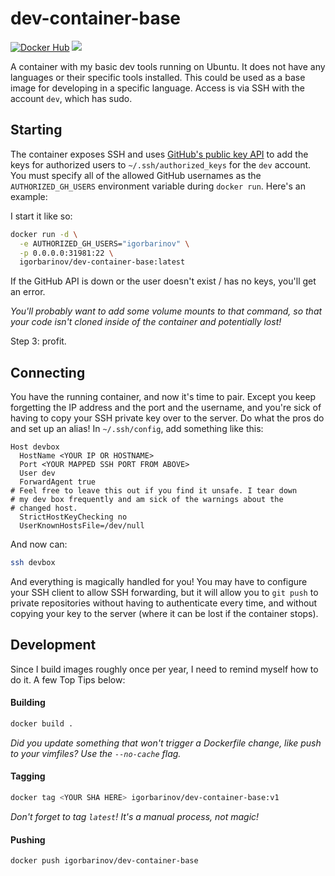 # dev-container-base

[![Docker Hub](https://img.shields.io/badge/docker-ready-blue.svg)](https://registry.hub.docker.com/u/igorbarinov/dev-container-base/)
[![](https://badge.imagelayers.io/dpetersen/dev-container-base.svg)](https://imagelayers.io/?images=igorbarinov/dev-container-base:latest 'Get your own badge on imagelayers.io')

A container with my basic dev tools running on Ubuntu. It does not have any languages or their specific tools installed. This could be used as a base image for developing in a specific language. Access is via SSH with the account `dev`, which has sudo.

## Starting

The container exposes SSH and uses [GitHub's public key API](https://developer.github.com/v3/users/keys/) to add the keys for authorized users to `~/.ssh/authorized_keys` for the `dev` account. You must specify all of the allowed GitHub usernames as the `AUTHORIZED_GH_USERS` environment variable during `docker run`. Here's an example:

I start it like so:
```bash
docker run -d \
  -e AUTHORIZED_GH_USERS="igorbarinov" \
  -p 0.0.0.0:31981:22 \
  igorbarinov/dev-container-base:latest
```

If the GitHub API is down or the user doesn't exist / has no keys, you'll get an error.

*You'll probably want to add some volume mounts to that command, so that your code isn't cloned inside of the container and potentially lost!*

Step 3: profit.

## Connecting

You have the running container, and now it's time to pair. Except you keep forgetting the IP address and the port and the username, and you're sick of having to copy your SSH private key over to the server. Do what the pros do and set up an alias! In `~/.ssh/config`, add something like this:

```
Host devbox
  HostName <YOUR IP OR HOSTNAME>
  Port <YOUR MAPPED SSH PORT FROM ABOVE>
  User dev
  ForwardAgent true
# Feel free to leave this out if you find it unsafe. I tear down
# my dev box frequently and am sick of the warnings about the 
# changed host.
  StrictHostKeyChecking no
  UserKnownHostsFile=/dev/null
```

And now can:

```bash
ssh devbox
```

And everything is magically handled for you! You may have to configure your SSH client to allow SSH forwarding, but it will allow you to `git push` to private repositories without having to authenticate every time, and without copying your key to the server (where it can be lost if the container stops).

## Development

Since I build images roughly once per year, I need to remind myself how to do it. A few Top Tips below:

#### Building

```bash
docker build .
```
*Did you update something that won't trigger a Dockerfile change, like push to your vimfiles? Use the `--no-cache` flag.*

#### Tagging

```bash
docker tag <YOUR SHA HERE> igorbarinov/dev-container-base:v1
```

*Don't forget to tag `latest`! It's a manual process, not magic!*

#### Pushing

```bash
docker push igorbarinov/dev-container-base
```
